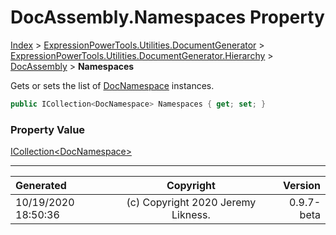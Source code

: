 ﻿# DocAssembly.Namespaces Property

[Index](../index.md) > [ExpressionPowerTools.Utilities.DocumentGenerator](ExpressionPowerTools.Utilities.DocumentGenerator.a.md) > [ExpressionPowerTools.Utilities.DocumentGenerator.Hierarchy](ExpressionPowerTools.Utilities.DocumentGenerator.Hierarchy.n.md) > [DocAssembly](ExpressionPowerTools.Utilities.DocumentGenerator.Hierarchy.DocAssembly.cs.md) > **Namespaces**

Gets or sets the list of [DocNamespace](ExpressionPowerTools.Utilities.DocumentGenerator.Hierarchy.DocNamespace.cs.md) instances.

```csharp
public ICollection<DocNamespace> Namespaces { get; set; }
```

### Property Value

 [ICollection&lt;DocNamespace>](https://docs.microsoft.com/dotnet/api/system.collections.generic.icollection-1) 


---

| Generated | Copyright | Version |
| :-- | :-: | --: |
| 10/19/2020 18:50:36 | (c) Copyright 2020 Jeremy Likness. | 0.9.7-beta |
